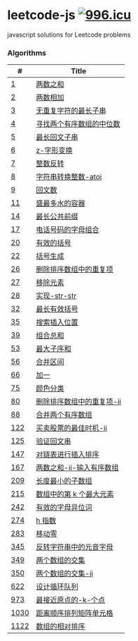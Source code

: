 # leetcode-js [![996.icu](https://img.shields.io/badge/link-996.icu-red.svg)](https://996.icu)

javascript solutions for Leetcode problems

### Algorithms

| #                                                  | Title                                                                    |
| -------------------------------------------------- | ------------------------------------------------------------------------ |
| [1](/algorithms/1.两数之和.js)                     | [两数之和](/algorithms/1.两数之和.js)                                    |
| [2](/algorithms/2.两数相加.js)                     | [两数相加](/algorithms/2.两数相加.js)                                    |
| [3](/algorithms/3.无重复字符的最长子串.js)         | [无重复字符的最长子串](/algorithms/3.无重复字符的最长子串.js)            |
| [4](/algorithms/4.寻找两个有序数组的中位数.js)     | [寻找两个有序数组的中位数](/algorithms/4.寻找两个有序数组的中位数.js)    |
| [5](/algorithms/5.最长回文子串.js)                 | [最长回文子串](/algorithms/5.最长回文子串.js)                            |
| [6](/algorithms/6.z-字形变换.js)                   | [z-字形变换](/algorithms/6.z-字形变换.js)                                |
| [7](/algorithms/7.整数反转.js)                     | [整数反转](/algorithms/7.整数反转.js)                                    |
| [8](/algorithms/8.字符串转换整数-atoi.js)          | [字符串转换整数-atoi](/algorithms/8.字符串转换整数-atoi.js)              |
| [9](/algorithms/9.回文数.js)                       | [回文数](/algorithms/9.回文数.js)                                        |
| [11](/algorithms/11.盛最多水的容器.js)             | [盛最多水的容器](/algorithms/11.盛最多水的容器.js)                       |
| [14](/algorithms/14.最长公共前缀.js)               | [最长公共前缀](/algorithms/14.最长公共前缀.js)                           |
| [17](/algorithms/17.电话号码的字母组合.js)         | [电话号码的字母组合](/algorithms/17.电话号码的字母组合.js)               |
| [20](/algorithms/20.有效的括号.js)                 | [有效的括号](/algorithms/20.有效的括号.js)                               |
| [22](/algorithms/22.括号生成.js)                   | [括号生成](/algorithms/22.括号生成.js)                                   |
| [26](/algorithms/26.删除排序数组中的重复项.js)     | [删除排序数组中的重复项](/algorithms/26.删除排序数组中的重复项.js)       |
| [27](/algorithms/27.移除元素.js)                   | [移除元素](/algorithms/27.移除元素.js)                                   |
| [28](/algorithms/28.实现-str-str.js)               | [实现-str-str](/algorithms/28.实现-str-str.js)                           |
| [32](/algorithms/32.最长有效括号.js)               | [最长有效括号](/algorithms/32.最长有效括号.js)                           |
| [35](/algorithms/35.搜索插入位置.js)               | [搜索插入位置](/algorithms/35.搜索插入位置.js)                           |
| [39](/algorithms/39.组合总和.js)                   | [组合总和](/algorithms/39.组合总和.js)                                   |
| [53](/algorithms/53.最大子序和.js)                 | [最大子序和](/algorithms/53.最大子序和.js)                               |
| [56](/algorithms/56.合并区间.js)                   | [合并区间](/algorithms/56.合并区间.js)                                   |
| [66](/algorithms/66.加一.js)                       | [加一](/algorithms/66.加一.js)                                           |
| [75](/algorithms/75.颜色分类.js)                   | [颜色分类](/algorithms/75.颜色分类.js)                                   |
| [80](/algorithms/80.删除排序数组中的重复项-ii.js)  | [删除排序数组中的重复项-ii](/algorithms/80.删除排序数组中的重复项-ii.js) |
| [88](/algorithms/88.合并两个有序数组.js)           | [合并两个有序数组](/algorithms/88.合并两个有序数组.js)                   |
| [122](/algorithms/122.买卖股票的最佳时机-ii.js)    | [买卖股票的最佳时机-ii](/algorithms/122.买卖股票的最佳时机-ii.js)        |
| [125](/algorithms/125.验证回文串.js)               | [验证回文串](/algorithms/125.验证回文串.js)                              |
| [147](/algorithms/147.对链表进行插入排序.js)       | [对链表进行插入排序](/algorithms/147.对链表进行插入排序.js)              |
| [167](/algorithms/167.两数之和-ii-输入有序数组.js) | [两数之和-ii-输入有序数组](/algorithms/167.两数之和-ii-输入有序数组.js)  |
| [209](/algorithms/209.长度最小的子数组.js)         | [长度最小的子数组](/algorithms/209.长度最小的子数组.js)                  |
| [215](/algorithms/215.数组中的第k个最大元素.js)    | [数组中的第 k 个最大元素](/algorithms/215.数组中的第k个最大元素.js)      |
| [242](/algorithms/242.有效的字母异位词.js)         | [有效的字母异位词](/algorithms/242.有效的字母异位词.js)                  |
| [274](/algorithms/274.h指数.js)                    | [h 指数](/algorithms/274.h指数.js)                                       |
| [283](/algorithms/283.移动零.js)                   | [移动零](/algorithms/283.移动零.js)                                      |
| [345](/algorithms/345.反转字符串中的元音字母.js)   | [反转字符串中的元音字母](/algorithms/345.反转字符串中的元音字母.js)      |
| [349](/algorithms/349.两个数组的交集.js)           | [两个数组的交集](/algorithms/349.两个数组的交集.js)                      |
| [350](/algorithms/350.两个数组的交集-ii.js)        | [两个数组的交集-ii](/algorithms/350.两个数组的交集-ii.js)                |
| [622](/algorithms/622.设计循环队列.js)             | [设计循环队列](/algorithms/622.设计循环队列.js)                          |
| [973](/algorithms/973.最接近原点的-k-个点.js)      | [最接近原点的-k-个点](/algorithms/973.最接近原点的-k-个点.js)            |
| [1030](/algorithms/1030.距离顺序排列矩阵单元格.js) | [距离顺序排列矩阵单元格](/algorithms/1030.距离顺序排列矩阵单元格.js)     |
| [1122](/algorithms/1122.数组的相对排序.js)         | [数组的相对排序](/algorithms/1122.数组的相对排序.js)                     |
